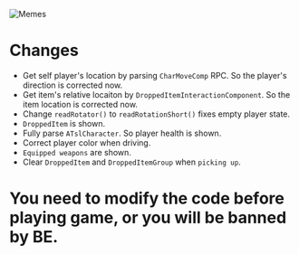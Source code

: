 
![Memes](https://github.com/NoParamedic/Memes/blob/master/src/main/resources/images/item-sprites.png?raw=true)


# Changes
* Get self player's location by parsing `CharMoveComp` RPC. So the player's direction is corrected now. 
* Get item's relative locaiton by `DroppedItemInteractionComponent`. So the item location is corrected now.
* Change `readRotator()` to `readRotationShort()` fixes empty player state.
* `DroppedItem` is shown.
* Fully parse `ATslCharacter`. So player health is shown.
* Correct player color when driving.
* `Equipped weapons` are shown.
* Clear `DroppedItem` and `DroppedItemGroup` when `picking up`.


# You need to modify the code before playing game, or you will be banned by BE.

